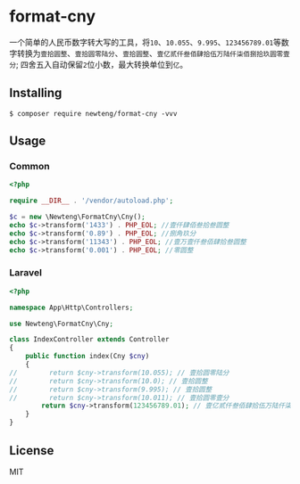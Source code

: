 # format-cny
一个简单的人民币数字转大写的工具，将`10`、`10.055`、`9.995`、`123456789.01`等数字转换为`壹拾圆整`、`壹拾圆零陆分`、`壹拾圆整`、`壹亿贰仟叁佰肆拾伍万陆仟柒佰捌拾玖圆零壹分`;
四舍五入自动保留`2`位小数，最大转换单位到`亿`。

## Installing

```shell
$ composer require newteng/format-cny -vvv
```

## Usage
### Common
```php
<?php

require __DIR__ . '/vendor/autoload.php';

$c = new \Newteng\FormatCny\Cny();
echo $c->transform('1433') . PHP_EOL; //壹仟肆佰叁拾叁圆整
echo $c->transform('0.89') . PHP_EOL; //捌角玖分
echo $c->transform('11343') . PHP_EOL; //壹万壹仟叁佰肆拾叁圆整
echo $c->transform('0.001') . PHP_EOL; //零圆整
```

### Laravel
```php
<?php

namespace App\Http\Controllers;

use Newteng\FormatCny\Cny;

class IndexController extends Controller
{
    public function index(Cny $cny)
    {
//        return $cny->transform(10.055); // 壹拾圆零陆分
//        return $cny->transform(10.0); // 壹拾圆整
//        return $cny->transform(9.995); // 壹拾圆整
//        return $cny->transform(10.011); // 壹拾圆零壹分
        return $cny->transform(123456789.01); // 壹亿贰仟叁佰肆拾伍万陆仟柒佰捌拾玖圆零壹分
    }
}

```

## License
MIT